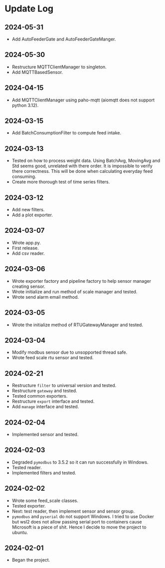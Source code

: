 # Update Log
## 2024-05-31
* Add AutoFeederGate and AutoFeederGateManger.
## 2024-05-30
* Restructure MQTTClientManager to singleton.
* Add MQTTBasedSensor.
## 2024-04-15
* Add MQTTClientManager using paho-mqtt (aiomqtt does not support python 3.12).
## 2024-03-15
* Add BatchConsumptionFilter to compute feed intake.
## 2024-03-13
* Tested on how to process weight data. Using BatchAvg, MovingAvg and Std seems good, unrelated with there order. 
It is impossible to verify there correctness. This will be done when calculating everyday feed consuming.
* Create more thorough test of time series filters.
## 2024-03-12
* Add new filters.
* Add a plot exporter.
## 2024-03-07
* Wrote app.py.
* First release.
* Add csv reader.
## 2024-03-06
* Wrote exporter factory and pipeline factory to help sensor manager creating sensor.
* Wrote initialize and run method of scale manager and tested.
* Wrote send alarm email method.
## 2024-03-05
* Wrote the initialize method of RTUGatewayManager and tested.
## 2024-03-04
* Modify modbus sensor due to unsopported thread safe.
* Wrote feed scale rtu sensor and tested.
## 2024-02-21
* Restructure `filter` to universal version and tested.
* Restructure `gateway` and tested.
* Tested common exporters.
* Restructure `export` interface and tested.
* Add `manage` interface and tested.
## 2024-02-04
* Implemented sensor and tested.
## 2024-02-03
* Degraded `pymodbus` to 3.5.2 so it can run successfully in Windows.
* Tested reader.
* Implemented filters and tested.
## 2024-02-02
* Wrote some feed_scale classes.
* Tested exporter.
* Next: test reader, then implement sensor and sensor group.
* `pymodbus` and `pyserial` do not support Windows. I tried to use Docker but wsl2 does not allow passing serial port to containers cause Microsoft is a piece of shit.
Hence I decide to move the project to ubuntu.
## 2024-02-01
* Began the project.